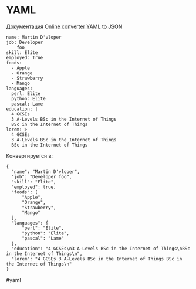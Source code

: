 # YAML
[Документация](https://docs.ansible.com/ansible/latest/reference_appendices/YAMLSyntax.html)
[Online converter YAML to JSON](https://jsonformatter.org/yaml-to-json)


```
name: Martin D'vloper
job: Developer
    foo
skill: Elite
employed: True
foods:
  - Apple
  - Orange
  - Strawberry
  - Mango
languages:
  perl: Elite
  python: Elite
  pascal: Lame
education: | 
  4 GCSEs
  3 A-Levels BSc in the Internet of Things
  BSc in the Internet of Things
lorem: > 
  4 GCSEs
  3 A-Levels BSc in the Internet of Things
  BSc in the Internet of Things
  ```
  
  Конвертируется в:
  ```
  {
    "name": "Martin D'vloper",
    "job": "Developer foo",
    "skill": "Elite",
    "employed": true,
    "foods": [
        "Apple",
        "Orange",
        "Strawberry",
        "Mango"
    ],
    "languages": {
        "perl": "Elite",
        "python": "Elite",
        "pascal": "Lame"
    },
    "education": "4 GCSEs\n3 A-Levels BSc in the Internet of Things\nBSc in the Internet of Things\n",
    "lorem": "4 GCSEs 3 A-Levels BSc in the Internet of Things BSc in the Internet of Things\n"
}
```

#yaml